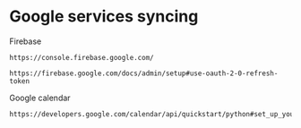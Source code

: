 # Google services syncing

Firebase
```
https://console.firebase.google.com/
```
```
https://firebase.google.com/docs/admin/setup#use-oauth-2-0-refresh-token
```

Google calendar 
```
https://developers.google.com/calendar/api/quickstart/python#set_up_your_environment
```
